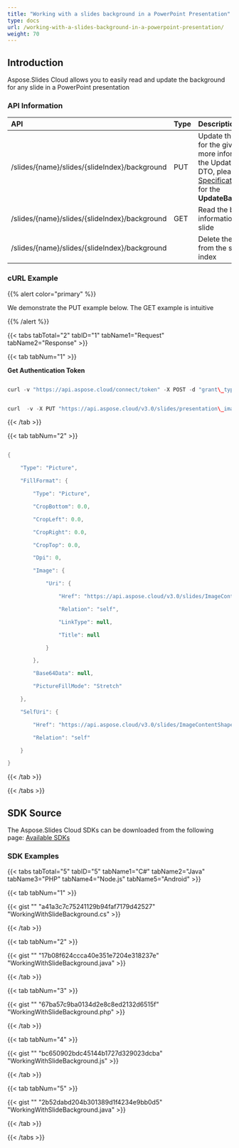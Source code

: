 ```yaml
---
title: "Working with a slides background in a PowerPoint Presentation"
type: docs
url: /working-with-a-slides-background-in-a-powerpoint-presentation/
weight: 70
---
```


## **Introduction**
Aspose.Slides Cloud allows you to easily read and update the background for any slide in a PowerPoint presentation
### **API Information**

|**API**|**Type**|**Description**|**Resource**|
| :- | :- | :- | :- |
|/slides/{name}/slides/{slideIndex}/background|PUT|Update the background for the given slide. To get more information about the UpdateBackground DTO, please refer to [API Specification](https://apireference.aspose.cloud/slides/#/) and search for the **UpdateBackground** object|[PutSlidesSlideBackground](https://apireference.aspose.cloud/slides/#/Slides/PutSlidesSlideBackground)|
|/slides/{name}/slides/{slideIndex}/background|GET|Read the background information from a given slide|[GetSlidesSlideBackground](https://apireference.aspose.cloud/slides/#/Slides/GetSlidesSlideBackground)|
|/slides/{name}/slides/{slideIndex}/background| |Delete the background from the slide at the given index|[DeleteSlidesSlideBackground](https://apireference.aspose.cloud/slides/#/Slides/DeleteSlidesSlideBackground)|
### **cURL Example**
{{% alert color="primary" %}} 

We demonstrate the PUT example below. The GET example is intuitive

{{% /alert %}} 

{{< tabs tabTotal="2" tabID="1" tabName1="Request" tabName2="Response" >}}

{{< tab tabNum="1" >}}

**Get Authentication Token**

```java

curl -v "https://api.aspose.cloud/connect/token" -X POST -d "grant\_type=client\_credentials&client\_id=XXX&client\_secret=XXXX-XX" -H "Content-Type: application/x-www-form-urlencoded" -H "Accept: application/json"

```

```java

curl  -v -X PUT "https://api.aspose.cloud/v3.0/slides/presentation\_images.pptx/slides/1/background" -H "Content-Type: application/json" -H "Authorization: Bearer eyJhbGciOiJSUzI1NiIsInR5cCI6IkpXVCJ9.eyJuYmYiOjE1NTk4NDY0NTQsImV4cCI6MTU1OTkzMjg1NCwiaXNzIjoiaHR0cHM6Ly9hcGkuYXNwb3NlLmNsb3VkIiwiYXVkIjpbImh0dHBzOi8vYXBpLmFzcG9zZS5jbG91ZC9yZXNvdXJjZXMiLCJhcGkucGxhdGZvcm0iLCJhcGkucHJvZHVjdHMiXSwiY2xpZW50X2lkIjoiNzg5NDZmYjQtM2JkNC00ZDNlLWIzMDktZjllMmZmOWFjNmY5Iiwic2NvcGUiOlsiYXBpLnBsYXRmb3JtIiwiYXBpLnByb2R1Y3RzIl19.jeWJiVCVWeRJ\_1Uux9PP701XZ7inSf2g1gotFTBkb76tWBOJf7cASswVUM7gXhMKSZ7suYwRl\_ZC0KmGHUiVjCBQZrjsAAAvwZsFIHLZMd\_H-hbZti4XPjRSChUYzTF1kJ1vnvLEABXPf4yybZqNdbqe5zBMtsWuVFtaNs\_V7PkVhz\_e3v1L6nYKw84VbINMOCwqMXd2EwRilzt7VsKWBL47A1AY1D3b-Mp4xrKoc5ICWUAA\_qqEOaPmp1V8GF0OzjFgn6FKeeSa13pIbD7Xt6qVZDpK2mm11vGnlGE3FMgSUz7HWempfsNyo1KpAiDhQG4VS6wl3QYdyVB7EzwyPA" --ssl-no-revoke -d "{'FillFormat': {'Type': 'Picture', 'Base64Data': '{base 64 image data}', 'PictureFillMode': 'Stretch'} }"

```

{{< /tab >}}

{{< tab tabNum="2" >}}

```java

{

    "Type": "Picture",

    "FillFormat": {

        "Type": "Picture",

        "CropBottom": 0.0,

        "CropLeft": 0.0,

        "CropRight": 0.0,

        "CropTop": 0.0,

        "Dpi": 0,

        "Image": {

            "Uri": {

                "Href": "https://api.aspose.cloud/v3.0/slides/ImageContentShape.pptx/images/3",

                "Relation": "self",

                "LinkType": null,

                "Title": null

            }

        },

        "Base64Data": null,

        "PictureFillMode": "Stretch"

    },

    "SelfUri": {

        "Href": "https://api.aspose.cloud/v3.0/slides/ImageContentShape.pptx/slides/1/background",

        "Relation": "self"

    }

}

```

{{< /tab >}}

{{< /tabs >}}
## **SDK Source**
The Aspose.Slides Cloud SDKs can be downloaded from the following page: [Available SDKs](/slides/available-sdks/)
### **SDK Examples**
{{< tabs tabTotal="5" tabID="5" tabName1="C#" tabName2="Java" tabName3="PHP" tabName4="Node.js" tabName5="Android" >}}

{{< tab tabNum="1" >}}

{{< gist "" "a41a3c7c75241129b94faf7179d42527" "WorkingWithSlideBackground.cs" >}}

{{< /tab >}}

{{< tab tabNum="2" >}}

{{< gist "" "17b08f624ccca40e351e7204e318237e" "WorkingWithSlideBackground.java" >}}

{{< /tab >}}

{{< tab tabNum="3" >}}

{{< gist "" "67ba57c9ba0134d2e8c8ed2132d6515f" "WorkingWithSlideBackground.php" >}}

{{< /tab >}}

{{< tab tabNum="4" >}}

{{< gist "" "bc650902bdc45144b1727d329023dcba" "WorkingWithSlideBackground.js" >}}

{{< /tab >}}

{{< tab tabNum="5" >}}

{{< gist "" "2b52dabd204b301389d1f4234e9bb0d5" "WorkingWithSlideBackground.java" >}}

{{< /tab >}}

{{< /tabs >}}
